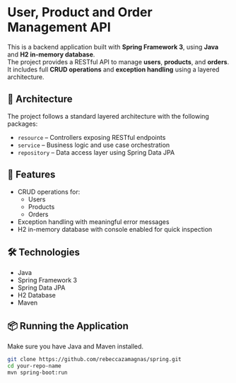 # User, Product and Order Management API

This is a backend application built with **Spring Framework 3**, using **Java** and **H2 in-memory database**.  
The project provides a RESTful API to manage **users**, **products**, and **orders**. It includes full **CRUD operations** and **exception handling** using a layered architecture.

## 🧱 Architecture

The project follows a standard layered architecture with the following packages:

- `resource` – Controllers exposing RESTful endpoints
- `service` – Business logic and use case orchestration
- `repository` – Data access layer using Spring Data JPA

## 🚀 Features

- CRUD operations for:
  - Users
  - Products
  - Orders
- Exception handling with meaningful error messages
- H2 in-memory database with console enabled for quick inspection

## 🛠️ Technologies

- Java
- Spring Framework 3
- Spring Data JPA
- H2 Database
- Maven

## 📦 Running the Application

Make sure you have Java and Maven installed.

```bash
git clone https://github.com/rebeccazamagnas/spring.git
cd your-repo-name
mvn spring-boot:run
